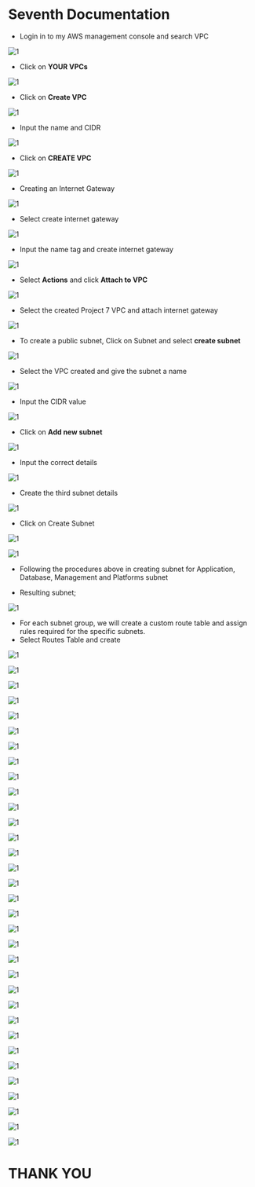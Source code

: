 # Seventh Documentation

- Login in to my AWS management console and search VPC

![1](pix/1.png)

- Click on **YOUR VPCs**

![1](pix/2.png)

- Click on **Create VPC**

![1](pix/3.png)

- Input the name and CIDR

![1](pix/4.png)

- Click on **CREATE VPC**

![1](pix/5.png)

- Creating an Internet Gateway

![1](pix/6.png)

- Select create internet gateway

![1](pix/7.png)

- Input the name tag and create internet gateway

![1](pix/8.png)

- Select **Actions** and click **Attach to VPC**

![1](pix/9.png)

- Select the created Project 7 VPC and attach internet gateway

![1](pix/10.png)

- To create a public subnet, Click on Subnet and select **create subnet** 

![1](pix/11.png)

- Select the VPC created and give the subnet a name

![1](pix/12.png)

- Input the CIDR value

![1](pix/13.png)

- Click on **Add new subnet**

![1](pix/14.png)

- Input the correct details

![1](pix/15.png)

- Create the third subnet details

![1](pix/16.png)

- Click on Create Subnet

![1](pix/17.png)

![1](pix/18.png)

- Following the procedures above in creating subnet for Application, Database, Management and Platforms subnet 

- Resulting subnet;

![1](pix/19.png)

- For each subnet group, we will create a custom route table and assign rules required for the specific subnets.
- Select Routes Table and create

![1](pix/20.png)


![1](pix/21.png)

![1](pix/22.png)

![1](pix/23.png)

![1](pix/24.png)

![1](pix/25.png)

![1](pix/26.png)

![1](pix/27.png)

![1](pix/28.png)

![1](pix/29.png)

![1](pix/30.png)

![1](pix/31.png)

![1](pix/32.png)

![1](pix/33.png)

![1](pix/34.png)

![1](pix/35.png)

![1](pix/36.png)

![1](pix/37.png)

![1](pix/38.png)

![1](pix/39.png)

![1](pix/40.png)

![1](pix/41.png)

![1](pix/42.png)

![1](pix/43.png)

![1](pix/44.png)

![1](pix/45.png)

![1](pix/46.png)

![1](pix/47.png)

![1](pix/48.png)

![1](pix/49.png)

![1](pix/50.png)

![1](pix/51.png)

![1](pix/52.png)

# THANK YOU